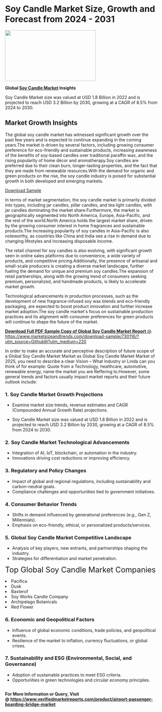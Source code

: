 <H1>Soy Candle Market Size, Growth and Forecast from 2024 - 2031</H1><img class="aligncenter size-medium wp-image-584254" src="https://thirdeyenews.in/wp-content/uploads/2024/09/Global-Market-Research-300x168.jpeg" alt="" width="300" height="168" /><p><strong>Global&nbsp;<a href="https://www.marketsizeandtrends.com/download-sample/730116/?utm_source=Github8j?utm_medium=220">Soy Candle Market</a> Insights</strong></p><p>Soy Candle Market size was valued at USD 1.8 Billion in 2022 and is projected to reach USD 3.2 Billion by 2030, growing at a CAGR of 8.5% from 2024 to 2030.</p><p><h2>Market Growth Insights</h2> <p>The global soy candle market has witnessed significant growth over the past few years and is expected to continue expanding in the coming years.The market is driven by several factors, including growing consumer preference for eco-friendly and sustainable products, increasing awareness of the benefits of soy-based candles over traditional paraffin wax, and the rising popularity of home décor and aromatherapy.Soy candles are preferred due to their clean burn, longer-lasting properties, and the fact that they are made from renewable resources.With the demand for organic and green products on the rise, the soy candle industry is poised for substantial growth in both developed and emerging markets.</p> <p><a href="#">Download Sample</a></p> <p>In terms of market segmentation, the soy candle market is primarily divided into types, including jar candles, pillar candles, and tea light candles, with jar candles dominating the market share.Furthermore, the market is geographically segmented into North America, Europe, Asia-Pacific, and the rest of the world.North America holds the largest market share, driven by the growing consumer interest in home fragrances and sustainable products.The increasing popularity of soy candles in Asia-Pacific is also noteworthy, as countries like China and India see a rise in demand due to changing lifestyles and increasing disposable income.</p> <p>The retail channel for soy candles is also evolving, with significant growth seen in online sales platforms due to convenience, a wide variety of products, and competitive pricing.Additionally, the presence of artisanal and small-scale producers is creating a diverse market landscape, further fueling the demand for unique and premium soy candles.The expansion of retail partnerships, along with the growing trend of consumers seeking premium, personalized, and handmade products, is likely to accelerate market growth.</p> <p>Technological advancements in production processes, such as the development of new fragrance-infused soy wax blends and eco-friendly packaging, are expected to boost product innovation and further increase market adoption.The soy candle market's focus on sustainable production practices and its alignment with consumer preferences for green products will continue to shape the future of the market.</p> <p><a href="#"></p><p><span class=""><strong>Download Full PDF Sample Copy of Global Soy Candle Market Report</strong> @ <a href="https://www.marketsizeandtrends.com/download-sample/730116/?utm_source=Github8j?utm_medium=220" target="_blank">https://www.marketsizeandtrends.com/download-sample/730116/?utm_source=Github8j?utm_medium=220</a></span></p><p>In order to make an accurate and perceptive description of future scope of a Global&nbsp;Soy Candle Market Market as Global&nbsp;Soy Candle Market Market of 2025, you need to describe a clear Vision &ndash; What Industry or Linda can you think of for example: Quote from a Technology, healthcare, automotive, renewable energy, name the market you are Reffering to.However, some general trends and factors usually impact market reports and their future outlook include:</p><h3>1.&nbsp;<strong>Soy Candle Market Growth Projections</strong></h3><ul><li>Examine market size trends, revenue estimates and CAGR (Compounded Annual Growth Rate) projections.</li><li><p>Soy Candle Market size was valued at USD 1.8 Billion in 2022 and is projected to reach USD 3.2 Billion by 2030, growing at a CAGR of 8.5% from 2024 to 2030.</p></li></ul><h3>2.&nbsp;<strong>Soy Candle Market Technological Advancements</strong></h3><ul><li>Integration of AI, IoT, blockchain, or automation in the industry.</li><li>Innovations driving cost reductions or improving efficiency.</li></ul><h3>3.&nbsp;<strong>Regulatory and Policy Changes</strong></h3><ul><li>Impact of global and regional regulations, including sustainability and carbon-neutral goals.</li><li>Compliance challenges and opportunities tied to government initiatives.</li></ul><h3>4.&nbsp;<strong>Consumer Behavior Trends</strong></h3><ul><li>Shifts in demand influenced by generational preferences (e.g., Gen Z, Millennials).</li><li>Emphasis on eco-friendly, ethical, or personalized products/services.</li></ul><h3>5.&nbsp;<strong>Global Soy Candle Market Competitive Landscape</strong></h3><ul><li>Analysis of key players, new entrants, and partnerships shaping the industry.</li><li>Strategies for differentiation and market penetration.</li></ul><p data-pm-slice="1 1 []"><span style="color: inherit; font-family: inherit; font-size: 25px;">Top Global Soy Candle Market Companies</span></p><div class="" data-test-id=""><p><li>Pacifica</li><li> Dusk</li><li> Baxterof</li><li> Soy Works Candle Company</li><li> Archipelago Botanicals</li><li> Red Flower</li></p></div><h3>6.&nbsp;<strong>Economic and Geopolitical Factors</strong></h3><ul><li>Influence of global economic conditions, trade policies, and geopolitical events.</li><li>Resilience of the market to inflation, currency fluctuations, or global crises.</li></ul><h3>7.&nbsp;<strong>Sustainability and ESG (Environmental, Social, and Governance)</strong></h3><ul><li>Adoption of sustainable practices to meet ESG criteria.</li><li>Opportunities in green technologies and circular economy principles.</li></ul><h2><strong style="font-size: 14px;">For More Information or Query, Visit @&nbsp;</strong><a style="background-color: #ffffff; font-size: 14px;" href="https://www.marketsizeandtrends.com/report/soy-candle-market/" target="_blank">https://www.verifiedmarketreports.com/product/airport-passenger-boarding-bridge-market</a></h2>